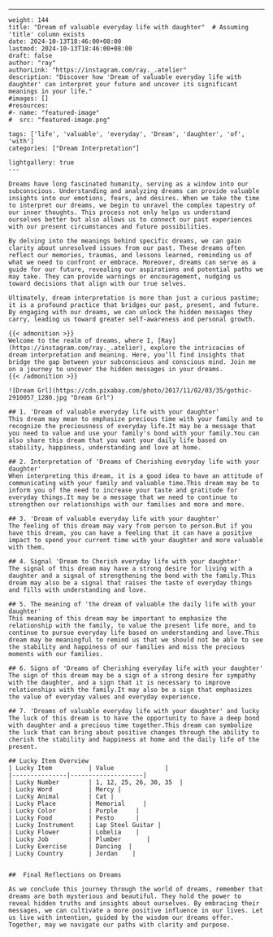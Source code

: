 ---
    weight: 144
    title: "Dream of valuable everyday life with daughter"  # Assuming 'title' column exists
    date: 2024-10-13T18:46:00+08:00
    lastmod: 2024-10-13T18:46:00+08:00
    draft: false
    author: "ray"
    authorLink: "https://instagram.com/ray._.atelier"
    description: "Discover how 'Dream of valuable everyday life with daughter' can interpret your future and uncover its significant meanings in your life."
    #images: []
    #resources:
    #- name: "featured-image"
    #  src: "featured-image.png"
    
    tags: ['life', 'valuable', 'everyday', 'Dream', 'daughter', 'of', 'with']
    categories: ["Dream Interpretation"]
    
    lightgallery: true
    ---
    
    Dreams have long fascinated humanity, serving as a window into our subconscious. Understanding and analyzing dreams can provide valuable insights into our emotions, fears, and desires. When we take the time to interpret our dreams, we begin to unravel the complex tapestry of our inner thoughts. This process not only helps us understand ourselves better but also allows us to connect our past experiences with our present circumstances and future possibilities.
    
    By delving into the meanings behind specific dreams, we can gain clarity about unresolved issues from our past. These dreams often reflect our memories, traumas, and lessons learned, reminding us of what we need to confront or embrace. Moreover, dreams can serve as a guide for our future, revealing our aspirations and potential paths we may take. They can provide warnings or encouragement, nudging us toward decisions that align with our true selves.
    
    Ultimately, dream interpretation is more than just a curious pastime; it is a profound practice that bridges our past, present, and future. By engaging with our dreams, we can unlock the hidden messages they carry, leading us toward greater self-awareness and personal growth.
    
    {{< admonition >}}
    Welcome to the realm of dreams, where I, [Ray](https://instagram.com/ray._.atelier), explore the intricacies of dream interpretation and meaning. Here, you’ll find insights that bridge the gap between your subconscious and conscious mind. Join me on a journey to uncover the hidden messages in your dreams.
    {{< /admonition >}}
    
    ![Dream Grl](https://cdn.pixabay.com/photo/2017/11/02/03/35/gothic-2910057_1280.jpg "Dream Grl")
    
    ## 1. 'Dream of valuable everyday life with your daughter'
    This dream may mean to emphasize precious time with your family and to recognize the preciousness of everyday life.It may be a message that you need to value and use your family's bond with your family.You can also share this dream that you want your daily life based on stability, happiness, understanding and love at home.
    
    ## 2. Interpretation of 'Dreams of Cherishing everyday life with your daughter'
    When interpreting this dream, it is a good idea to have an attitude of communicating with your family and valuable time.This dream may be to inform you of the need to increase your taste and gratitude for everyday things.It may be a message that we need to continue to strengthen our relationships with our families and more and more.
    
    ## 3. 'Dream of valuable everyday life with your daughter'
    The feeling of this dream may vary from person to person.But if you have this dream, you can have a feeling that it can have a positive impact to spend your current time with your daughter and more valuable with them.
    
    ## 4. Signal 'Dream to Cherish everyday life with your daughter'
    The signal of this dream may have a strong desire for living with a daughter and a signal of strengthening the bond with the family.This dream may also be a signal that raises the taste of everyday things and fills with understanding and love.
    
    ## 5. The meaning of 'the dream of valuable the daily life with your daughter'
    This meaning of this dream may be important to emphasize the relationship with the family, to value the present life more, and to continue to pursue everyday life based on understanding and love.This dream may be meaningful to remind us that we should not be able to see the stability and happiness of our families and miss the precious moments with our families.
    
    ## 6. Signs of 'Dreams of Cherishing everyday life with your daughter'
    The sign of this dream may be a sign of a strong desire for sympathy with the daughter, and a sign that it is necessary to improve relationships with the family.It may also be a sign that emphasizes the value of everyday values and everyday experience.
    
    ## 7. 'Dreams of valuable everyday life with your daughter' and lucky
    The luck of this dream is to have the opportunity to have a deep bond with daughter and a precious time together.This dream can symbolize the luck that can bring about positive changes through the ability to cherish the stability and happiness at home and the daily life of the present.
    
    ## Lucky Item Overview
    | Lucky Item          | Value              |
    |---------------|--------------------|
    | Lucky Number        | 1, 12, 25, 26, 30, 35  |
    | Lucky Word          | Mercy |
    | Lucky Animal        | Cat |
    | Lucky Place         | Memorial     |
    | Lucky Color         | Purple     |
    | Lucky Food          | Pesto      |
    | Lucky Instrument    | Lap Steel Guitar |
    | Lucky Flower        | Lobelia    |
    | Lucky Job           | Plumber       |
    | Lucky Exercise      | Dancing  |
    | Lucky Country       | Jordan    |
    
    
    ##  Final Reflections on Dreams
    
    As we conclude this journey through the world of dreams, remember that dreams are both mysterious and beautiful. They hold the power to reveal hidden truths and insights about ourselves. By embracing their messages, we can cultivate a more positive influence in our lives. Let us live with intention, guided by the wisdom our dreams offer. Together, may we navigate our paths with clarity and purpose.
    
